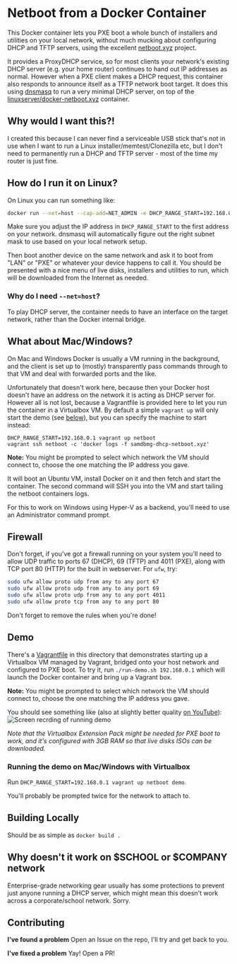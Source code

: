 # Netboot from a Docker Container
This Docker container lets you PXE boot a whole bunch of installers and
utilities on your local network, without much mucking about configuring
DHCP and TFTP servers, using the excellent [netboot.xyz](https://netboot.xyz/)
project.

It provides a ProxyDHCP service, so for most clients your network's existing
DHCP server (e.g. your home router) continues to hand out IP addresses as
normal. However when a PXE client makes a DHCP request, this container also
responds to announce itself as a TFTP network boot target. It does this using
[dnsmasq](https://en.wikipedia.org/wiki/Dnsmasq) to run a very minimal DHCP
server, on top of the [linuxserver/docker-netboot.xyz](https://github.com/linuxserver/docker-netbootxyz)
container.

## Why would I want this?!
I created this because I can never find a serviceable USB stick that's not in
use when I want to run a Linux installer/memtest/Clonezilla etc, but I don't
need to permanently run a DHCP and TFTP server - most of the time my router is
just fine.

## How do I run it on Linux?
On Linux you can run something like:
```bash
docker run --net=host --cap-add=NET_ADMIN -e DHCP_RANGE_START=192.168.0.1 samdbmg/dhcp-netboot.xyz
```
Make sure you adjust the IP address in `DHCP_RANGE_START` to the first address
on your network. dnsmasq will automatically figure out the right subnet mask to
use based on your local network setup.

Then boot another device on the same network and ask it to boot from "LAN" or
"PXE" or whatever your device happens to call it. You should be presented with
a nice menu of live disks, installers and utilities to run, which will be
downloaded from the Internet as needed.

### Why do I need `--net=host`?
To play DHCP server, the container needs to have an interface on the target
network, rather than the Docker internal bridge.

## What about Mac/Windows?
On Mac and Windows Docker is usually a VM running in the background, and the
client is set up to (mostly) transparently pass commands through to that VM and
deal with forwarded ports and the like.

Unfortunately that doesn't work here, because then your Docker host doesn't have
an address on the network it is acting as DHCP server for. However all is not
lost, because a Vagrantfile is provided here to let you run the container in a
Virtualbox VM. By default a simple `vagrant up` will only start the demo (see
[below](##Demo)), but you can specify the machine to start instead:
```
DHCP_RANGE_START=192.168.0.1 vagrant up netboot
vagrant ssh netboot -c 'docker logs -f samdbmg-dhcp-netboot.xyz'
```
**Note:** You might be prompted to select which network the VM should connect to, choose
the one matching the IP address you gave.

It will boot an Ubuntu VM, install Docker on it and then fetch and start the
container. The second command will SSH you into the VM and start tailing the
netboot containers logs.

For this to work on Windows using Hyper-V as a backend, you'll need to use an
Administrator command prompt.

## Firewall
Don't forget, if you've got a firewall running on your system you'll need to
allow UDP traffic to ports 67 (DHCP), 69 (TFTP) and 4011 (PXE), along with
TCP port 80 (HTTP) for the built in webserver. For `ufw`, try:
```bash
sudo ufw allow proto udp from any to any port 67
sudo ufw allow proto udp from any to any port 69
sudo ufw allow proto udp from any to any port 4011
sudo ufw allow proto tcp from any to any port 80
```
Don't forget to remove the rules when you're done!

## Demo
There's a [Vagrantfile](Vagrantfile) in this directory that demonstrates starting
up a Virtualbox VM managed by Vagrant, bridged onto your host network and configured
to PXE boot. To try it, run `./run-demo.sh 192.168.0.1` which will launch the Docker
container and bring up a Vagrant box.

**Note:** You might be prompted to select which network the VM should connect to, choose
the one matching the IP address you gave.

You should see something like (also at slightly better quality
[on YouTube](https://www.youtube.com/watch?v=P-uuXoFdF54)):
![Screen recrding of running demo](docs/screencast.gif)

*Note that the Virtualbox Extension Pack might be needed for PXE boot to work,
and it's configured with 3GB RAM so that live disks ISOs can be downloaded.*

### Running the demo on Mac/Windows with Virtualbox
Run `DHCP_RANGE_START=192.168.0.1 vagrant up netboot demo`.

You'll probably be prompted twice for the network to attach to.

## Building Locally
Should be as simple as `docker build .`

## Why doesn't it work on $SCHOOL or $COMPANY network
Enterprise-grade networking gear usually has some protections to prevent just
anyone running a DHCP server, which might mean this doesn't work across a
corporate/school network. Sorry.

## Contributing
**I've found a problem**
Open an Issue on the repo, I'll try and get back to you.

**I've fixed a problem**
Yay! Open a PR!
